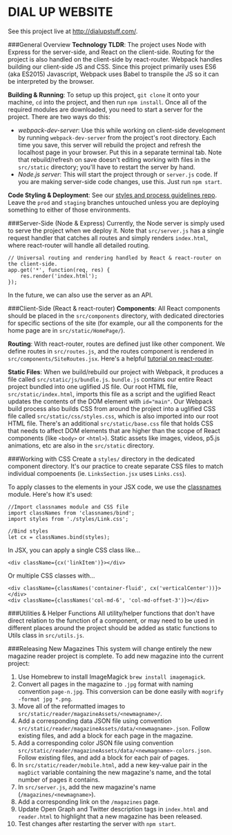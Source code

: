 # DIAL UP WEBSITE
See this project live at http://dialupstuff.com/.

###General Overview
**Technology TLDR**:
The project uses Node with Express for the server-side, and React on the client-side. Routing for the project is also handled on the client-side by react-router. Webpack handles building our client-side JS and CSS. Since this project primarily uses ES6 (aka ES2015) Javascript, Webpack uses Babel to transpile the JS so it can be interpreted by the browser.

**Building & Running**:
To setup up this project, `git clone` it onto your machine, `cd` into the project, and then run `npm install`. Once all of the required modules are downloaded, you need to start a server for the project. There are two ways do this:
- _webpack-dev-server_: Use this while working on client-side development by running `webpack-dev-server` from the project's root directory. Each time you save, this server will rebuild the project and refresh the localhost page in your browser. Put this in a separate terminal tab. Note that rebuild/refresh on save doesn't editing working with files in the `src/static` directory; you'll have to restart the server by hand.
- _Node.js server_: This will start the project through or `server.js` code. If you are making server-side code changes, use this. Just run `npm start`.

**Code Styling & Deployment**:
See our [styles and process guidelines repo](https://github.com/DialUpStuff/CODINGRULES). Leave the `prod` and `staging` branches untouched unless you are deploying something to either of those environments. 

###Server-Side (Node & Express)
Currently, the Node server is simply used to serve the project when we deploy it. Note that `src/server.js` has a single request handler that catches all routes and simply renders `index.html`, where react-router will handle all detailed routing.

```
// Universal routing and rendering handled by React & react-router on the client-side.
app.get('*', function(req, res) {
    res.render('index.html');
});
```

In the future, we can also use the server as an API.

###Client-Side (React & react-router)
**Components**: All React components should be placed in the `src/components` directory, with dedicated directories for specific sections of the site (for example, our all the components for the home page are in `src/static/HomePage/`).

**Routing**: With react-router, routes are defined just like other component. We define routes in `src/routes.js`, and the routes component is rendered in `src/components/SiteRoutes.jsx`. Here's a helpful [tutorial on react-router](https://css-tricks.com/learning-react-router/).

**Static Files**: When we build/rebuild our project with Webpack, it produces a file called `src/static/js/bundle.js`. `bundle.js` contains our entire React project bundled into one uglified JS file. Our root HTML file, `src/static/index.html`, imports this file as a script and the uglified React updates the contents of the DOM element with `id="main"`. Our Webpack build process also builds CSS from around the project into a uglified CSS file called `src/static/css/styles.css`, which is also imported into our root HTML file. There's an additional `src/static/base.css` file that holds CSS that needs to affect DOM elements that are higher than the scope of React components (like `<body>` or `<html>`). Static assets like images, videos, p5.js animations, etc are also in the `src/static` directory. 

###Working with CSS
Create a `styles/` directory in the dedicated component directory. It's our practice to create separate CSS files to match individual compoenents (ie. `LinksSection.jsx` uses `Links.css`).

To apply classes to the elements in your JSX code, we use the [classnames](https://github.com/JedWatson/classnames) module. Here's how it's used:

```
//Import classnames module and CSS file
import classNames from 'classnames/bind';
import styles from './styles/Link.css';

//Bind styles
let cx = classNames.bind(styles);
```

In JSX, you can apply a single CSS class like...
```
<div className={cx('linkItem')}></div>
```

Or multiple CSS classes with...
```
<div className={classNames('container-fluid', cx('verticalCenter'))}></div>
<div className={classNames('col-md-6', 'col-md-offset-3')}></div>
```

###Utilities & Helper Functions
All utility/helper functions that don't have direct relation to the function of a component, or may need to be used in different places around the project should be added as static functions to Utils class in `src/utils.js`.

###Releasing New Magazines
This system will change entirely the new magazine reader project is complete. To add new magazine into the current project:
1. Use Homebrew to install ImageMagick `brew install imagemagick`.
2. Convert all pages in the magazine to `.jpg` format with naming convention `page-n.jpg`. This conversion can be done easily with `mogrify -format jpg *.png`.
3. Move all of the reformatted images to `src/static/reader/magazineAssets/<newmagname>/`.
4. Add a corresponding data JSON file using convention `src/static/reader/magazineAssets/data/<newmagname>.json`. Follow existing files, and add a block for each page in the magazine.
5. Add a corresponding color JSON file using convention `src/static/reader/magazineAssets/data/<newmagname>-colors.json`. Follow existing files, and add a block for each pair of pages.
6. In `src/static/reader/mobile.html`, add a new key-value pair in the `magDict` variable containing the new magazine's name, and the total number of pages it contains.
7. In `src/server.js`, add the new magazine's name (`/magazines/<newmagname>`).
8. Add a corresponding link on the `/magazines` page.
9. Update Open Graph and Twitter description tags in `index.html` and `reader.html` to highlight that a new magazine has been released.
10. Test changes after restarting the server with `npm start`.






